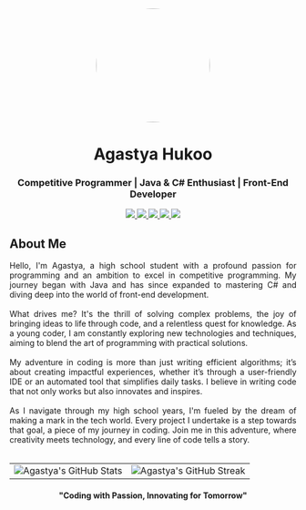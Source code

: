 <div align="center">
  <img src="https://avatars.githubusercontent.com/u/136306593?v=4" width="200" height="200" style="border-radius:50%">
  <h1>Agastya Hukoo</h1>
  <h3>Competitive Programmer | Java & C# Enthusiast | Front-End Developer</h3>
</div>

<p align="center">
  <a href="https://youtube.com/@Agastya-Hukoo">
    <img src="https://img.shields.io/badge/YouTube-FF0000?style=for-the-badge&logo=youtube&logoColor=white" />
  </a>
  <a href="https://twitter.com/agastyahukoo">
    <img src="https://img.shields.io/badge/Twitter-1DA1F2?style=for-the-badge&logo=twitter&logoColor=white" />
  </a>
  <a href="https://instagram.com/agastyahukoo">
    <img src="https://img.shields.io/badge/Instagram-E4405F?style=for-the-badge&logo=instagram&logoColor=white" />
  </a>
  <a href="https://leetcode.com/agastyahukoo">
    <img src="https://img.shields.io/badge/LeetCode-FFA116?style=for-the-badge&logo=leetcode&logoColor=black" />
  </a>
  <a href="https://www.codechef.com/users/agastya_hukoo">
    <img src="https://img.shields.io/badge/CodeChef-5B4638?style=for-the-badge&logo=codechef&logoColor=white" />
  </a>
</p>

## About Me

<div align="justify">
  Hello, I'm Agastya, a high school student with a profound passion for programming and an ambition to excel in competitive programming. My journey began with Java and has since expanded to mastering C# and diving deep into the world of front-end development. <br><br>  What drives me? It's the thrill of solving complex problems, the joy of bringing ideas to life through code, and a relentless quest for knowledge. As a young coder, I am constantly exploring new technologies and techniques, aiming to blend the art of programming with practical solutions. 
<br><br>
  My adventure in coding is more than just writing efficient algorithms; it’s about creating impactful experiences, whether it’s through a user-friendly IDE or an automated tool that simplifies daily tasks. I believe in writing code that not only works but also innovates and inspires.
<br><br>
  As I navigate through my high school years, I'm fueled by the dream of making a mark in the tech world. Every project I undertake is a step towards that goal, a piece of my journey in coding. Join me in this adventure, where creativity meets technology, and every line of code tells a story.
</div>

<br>

<table style="border-collapse: collapse; border: none;">
  <tr>
    <td style="border: none;">
      <img src="https://github-readme-stats.vercel.app/api?username=agastyahukoo&show_icons=true&theme=github_dark" alt="Agastya's GitHub Stats" />
    </td>
    <td style="border: none;">
      <img src="https://github-readme-streak-stats.herokuapp.com/?user=agastyahukoo&theme=dark" alt="Agastya's GitHub Streak" />
    </td>
  </tr>
</table>

<div align="center">
  <h4>"Coding with Passion, Innovating for Tomorrow"</h4>
</div>
